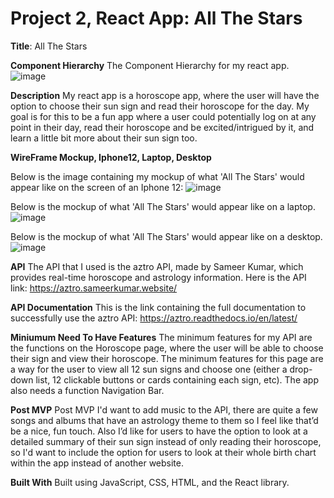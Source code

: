 # Project 2, React App: All The Stars

**Title**: All The Stars

**Component Hierarchy**
The Component Hierarchy for my react app.
![image](https://user-images.githubusercontent.com/105788615/180797012-b8a6b883-dd96-49cc-a46c-6dbdcbae9e78.png)


**Description**
My react app is a horoscope app, where the user will have the option to choose their sun sign and read their horoscope for the day. My goal is for this to be a fun app where a user could potentially log on at any point in their day, read their horoscope and be excited/intrigued by it, and learn a little bit more about their sun sign too.

**WireFrame Mockup, Iphone12, Laptop, Desktop**

Below is the image containing my mockup of what 'All The Stars' would appear like on the screen of an Iphone 12: ![image](https://user-images.githubusercontent.com/105788615/180793409-be40611f-c0dc-4256-8d08-931058338715.png)


Below is the mockup of what 'All The Stars' would appear like on a laptop.
![image](https://user-images.githubusercontent.com/105788615/180792991-66a3c73b-cc30-471f-a42f-b5877669a292.png)


Below is the mockup of what 'All The Stars' would appear like on a desktop.
![image](https://user-images.githubusercontent.com/105788615/180795523-2ece1e55-99be-47b5-adcb-2af4dc0ded5b.png)


**API**
The API that I used is the aztro API, made by Sameer Kumar, which provides real-time horoscope and astrology information. Here is the API link: https://aztro.sameerkumar.website/

**API Documentation**
This is the link containing the full documentation to successfully use the aztro API: https://aztro.readthedocs.io/en/latest/

**Miniumum Need To Have Features**
The minimum features for my API are the functions on the Horoscope page, where the user will be able to choose their sign and view their horoscope. The minimum features for this page are a way for the user to view all 12 sun signs and choose one (either a drop-down list, 12 clickable buttons or cards containing each sign, etc). The app also needs a function Navigation Bar.

**Post MVP**
Post MVP I'd  want to add music to the API, there are quite a few songs and albums that have an astrology theme to them so I feel like that’d be a nice, fun touch. Also I’d like for users to have the option to look at a detailed summary of their sun sign instead of only reading their horoscope, so I'd want to include the option for users to look at their whole birth chart within the app instead of another website.



**Built With**
Built using JavaScript, CSS, HTML, and the React library.
